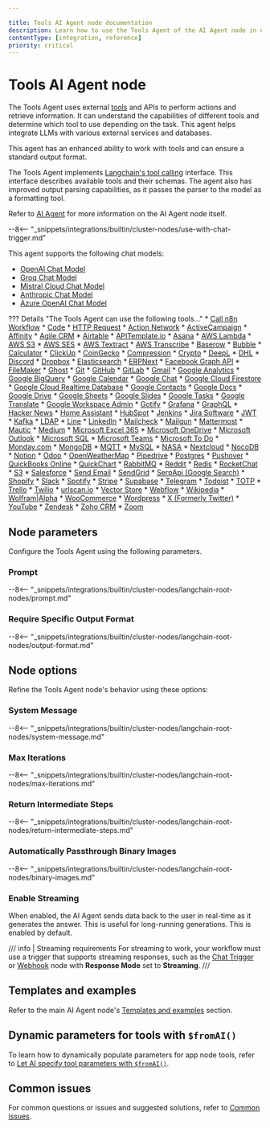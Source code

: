 ```yaml
---

title: Tools AI Agent node documentation
description: Learn how to use the Tools Agent of the AI Agent node in n8n. Follow technical documentation to integrate the Tools Agent into your workflows.
contentType: [integration, reference]
priority: critical
---
```


# Tools AI Agent node

The Tools Agent uses external [tools](/glossary.md#ai-tool) and APIs to perform actions and retrieve information. It can understand the capabilities of different tools and determine which tool to use depending on the task. This agent helps integrate LLMs with various external services and databases.

This agent has an enhanced ability to work with tools and can ensure a standard output format.

The Tools Agent implements [Langchain's tool calling](https://js.langchain.com/docs/concepts/tool_calling/) interface. This interface describes available tools and their schemas. The agent also has improved output parsing capabilities, as it passes the parser to the model as a formatting tool.

Refer to [AI Agent](/integrations/builtin/cluster-nodes/root-nodes/n8n-nodes-langchain.agent/index.md) for more information on the AI Agent node itself.

--8<-- "_snippets/integrations/builtin/cluster-nodes/use-with-chat-trigger.md"

This agent supports the following chat models:

* [OpenAI Chat Model](/integrations/builtin/cluster-nodes/sub-nodes/n8n-nodes-langchain.lmchatopenai/index.md)
* [Groq Chat Model](/integrations/builtin/cluster-nodes/sub-nodes/n8n-nodes-langchain.lmchatgroq.md)
* [Mistral Cloud Chat Model](/integrations/builtin/cluster-nodes/sub-nodes/n8n-nodes-langchain.lmchatmistralcloud.md)
* [Anthropic Chat Model](/integrations/builtin/cluster-nodes/sub-nodes/n8n-nodes-langchain.lmchatanthropic.md)
* [Azure OpenAI Chat Model](/integrations/builtin/cluster-nodes/sub-nodes/n8n-nodes-langchain.lmchatazureopenai.md)

??? Details "The Tools Agent can use the following tools..."
    * [Call n8n Workflow](/integrations/builtin/cluster-nodes/sub-nodes/n8n-nodes-langchain.toolworkflow.md)
    * [Code](/integrations/builtin/cluster-nodes/sub-nodes/n8n-nodes-langchain.toolcode.md)
    * [HTTP Request](/integrations/builtin/cluster-nodes/sub-nodes/n8n-nodes-langchain.toolhttprequest.md)
    * [Action Network](/integrations/builtin/app-nodes/n8n-nodes-base.actionnetwork.md)
    * [ActiveCampaign](/integrations/builtin/app-nodes/n8n-nodes-base.activecampaign.md)
    * [Affinity](/integrations/builtin/app-nodes/n8n-nodes-base.affinity.md)
    * [Agile CRM](/integrations/builtin/app-nodes/n8n-nodes-base.agilecrm.md)
    * [Airtable](/integrations/builtin/app-nodes/n8n-nodes-base.airtable/index.md)
    * [APITemplate.io](/integrations/builtin/app-nodes/n8n-nodes-base.apitemplateio.md)
    * [Asana](/integrations/builtin/app-nodes/n8n-nodes-base.asana.md)
    * [AWS Lambda](/integrations/builtin/app-nodes/n8n-nodes-base.awslambda.md)
    * [AWS S3](/integrations/builtin/app-nodes/n8n-nodes-base.awss3.md)
    * [AWS SES](/integrations/builtin/app-nodes/n8n-nodes-base.awsses.md)
    * [AWS Textract](/integrations/builtin/app-nodes/n8n-nodes-base.awstextract.md)
    * [AWS Transcribe](/integrations/builtin/app-nodes/n8n-nodes-base.awstranscribe.md)
    * [Baserow](/integrations/builtin/app-nodes/n8n-nodes-base.baserow.md)
    * [Bubble](/integrations/builtin/app-nodes/n8n-nodes-base.bubble.md)
    * [Calculator](/integrations/builtin/cluster-nodes/sub-nodes/n8n-nodes-langchain.toolcalculator.md)
    * [ClickUp](/integrations/builtin/app-nodes/n8n-nodes-base.clickup.md)
    * [CoinGecko](/integrations/builtin/app-nodes/n8n-nodes-base.coingecko.md)
    * [Compression](/integrations/builtin/core-nodes/n8n-nodes-base.compression.md)
    * [Crypto](/integrations/builtin/core-nodes/n8n-nodes-base.crypto.md)
    * [DeepL](/integrations/builtin/app-nodes/n8n-nodes-base.deepl.md)
    * [DHL](/integrations/builtin/app-nodes/n8n-nodes-base.dhl.md)
    * [Discord](/integrations/builtin/app-nodes/n8n-nodes-base.discord/index.md)
    * [Dropbox](/integrations/builtin/app-nodes/n8n-nodes-base.dropbox.md)
    * [Elasticsearch](/integrations/builtin/app-nodes/n8n-nodes-base.elasticsearch.md)
    * [ERPNext](/integrations/builtin/app-nodes/n8n-nodes-base.erpnext.md)
    * [Facebook Graph API](/integrations/builtin/app-nodes/n8n-nodes-base.facebookgraphapi.md)
    * [FileMaker](/integrations/builtin/app-nodes/n8n-nodes-base.filemaker.md)
    * [Ghost](/integrations/builtin/app-nodes/n8n-nodes-base.ghost.md)
    * [Git](/integrations/builtin/core-nodes/n8n-nodes-base.git.md)
    * [GitHub](/integrations/builtin/app-nodes/n8n-nodes-base.github.md)
    * [GitLab](/integrations/builtin/app-nodes/n8n-nodes-base.gitlab.md)
    * [Gmail](/integrations/builtin/app-nodes/n8n-nodes-base.gmail/index.md)
    * [Google Analytics](/integrations/builtin/app-nodes/n8n-nodes-base.googleanalytics.md)
    * [Google BigQuery](/integrations/builtin/app-nodes/n8n-nodes-base.googlebigquery.md)
    * [Google Calendar](/integrations/builtin/app-nodes/n8n-nodes-base.googlecalendar/index.md)
    * [Google Chat](/integrations/builtin/app-nodes/n8n-nodes-base.googlechat.md)
    * [Google Cloud Firestore](/integrations/builtin/app-nodes/n8n-nodes-base.googlecloudfirestore.md)
    * [Google Cloud Realtime Database](/integrations/builtin/app-nodes/n8n-nodes-base.googlecloudrealtimedatabase.md)
    * [Google Contacts](/integrations/builtin/app-nodes/n8n-nodes-base.googlecontacts.md)
    * [Google Docs](/integrations/builtin/app-nodes/n8n-nodes-base.googledocs.md)
    * [Google Drive](/integrations/builtin/app-nodes/n8n-nodes-base.googledrive/index.md)
    * [Google Sheets](/integrations/builtin/app-nodes/n8n-nodes-base.googlesheets/index.md)
    * [Google Slides](/integrations/builtin/app-nodes/n8n-nodes-base.googleslides.md)
    * [Google Tasks](/integrations/builtin/app-nodes/n8n-nodes-base.googletasks.md)
    * [Google Translate](/integrations/builtin/app-nodes/n8n-nodes-base.googletranslate.md)
    * [Google Workspace Admin](/integrations/builtin/app-nodes/n8n-nodes-base.gsuiteadmin.md)
    * [Gotify](/integrations/builtin/app-nodes/n8n-nodes-base.gotify.md)
    * [Grafana](/integrations/builtin/app-nodes/n8n-nodes-base.grafana.md)
    * [GraphQL](/integrations/builtin/core-nodes/n8n-nodes-base.graphql.md)
    * [Hacker News](/integrations/builtin/app-nodes/n8n-nodes-base.hackernews.md)
    * [Home Assistant](/integrations/builtin/app-nodes/n8n-nodes-base.homeassistant.md)
    * [HubSpot](/integrations/builtin/app-nodes/n8n-nodes-base.hubspot.md)
    * [Jenkins](/integrations/builtin/app-nodes/n8n-nodes-base.jenkins.md)
    * [Jira Software](/integrations/builtin/app-nodes/n8n-nodes-base.jira.md)
    * [JWT](/integrations/builtin/core-nodes/n8n-nodes-base.jwt.md)
    * [Kafka](/integrations/builtin/app-nodes/n8n-nodes-base.kafka.md)
    * [LDAP](/integrations/builtin/core-nodes/n8n-nodes-base.ldap.md)
    * [Line](/integrations/builtin/app-nodes/n8n-nodes-base.line.md)
    * [LinkedIn](/integrations/builtin/app-nodes/n8n-nodes-base.linkedin.md)
    * [Mailcheck](/integrations/builtin/app-nodes/n8n-nodes-base.mailcheck.md)
    * [Mailgun](/integrations/builtin/app-nodes/n8n-nodes-base.mailgun.md)
    * [Mattermost](/integrations/builtin/app-nodes/n8n-nodes-base.mattermost.md)
    * [Mautic](/integrations/builtin/app-nodes/n8n-nodes-base.mautic.md)
    * [Medium](/integrations/builtin/app-nodes/n8n-nodes-base.medium.md)
    * [Microsoft Excel 365](/integrations/builtin/app-nodes/n8n-nodes-base.microsoftexcel.md)
    * [Microsoft OneDrive](/integrations/builtin/app-nodes/n8n-nodes-base.microsoftonedrive.md)
    * [Microsoft Outlook](/integrations/builtin/app-nodes/n8n-nodes-base.microsoftoutlook.md)
    * [Microsoft SQL](/integrations/builtin/app-nodes/n8n-nodes-base.microsoftsql.md)
    * [Microsoft Teams](/integrations/builtin/app-nodes/n8n-nodes-base.microsoftteams.md)
    * [Microsoft To Do](/integrations/builtin/app-nodes/n8n-nodes-base.microsofttodo.md)
    * [Monday.com](/integrations/builtin/app-nodes/n8n-nodes-base.mondaycom.md)
    * [MongoDB](/integrations/builtin/app-nodes/n8n-nodes-base.mongodb.md)
    * [MQTT](/integrations/builtin/app-nodes/n8n-nodes-base.mqtt.md)
    * [MySQL](/integrations/builtin/app-nodes/n8n-nodes-base.mysql/index.md)
    * [NASA](/integrations/builtin/app-nodes/n8n-nodes-base.nasa.md)
    * [Nextcloud](/integrations/builtin/app-nodes/n8n-nodes-base.nextcloud.md)
    * [NocoDB](/integrations/builtin/app-nodes/n8n-nodes-base.nocodb.md)
    * [Notion](/integrations/builtin/app-nodes/n8n-nodes-base.notion/index.md)
    * [Odoo](/integrations/builtin/app-nodes/n8n-nodes-base.odoo.md)
    * [OpenWeatherMap](/integrations/builtin/app-nodes/n8n-nodes-base.openweathermap.md)
    * [Pipedrive](/integrations/builtin/app-nodes/n8n-nodes-base.pipedrive.md)
    * [Postgres](/integrations/builtin/app-nodes/n8n-nodes-base.postgres/index.md)
    * [Pushover](/integrations/builtin/app-nodes/n8n-nodes-base.pushover.md)
    * [QuickBooks Online](/integrations/builtin/app-nodes/n8n-nodes-base.quickbooks.md)
    * [QuickChart](/integrations/builtin/app-nodes/n8n-nodes-base.quickchart.md)
    * [RabbitMQ](/integrations/builtin/app-nodes/n8n-nodes-base.rabbitmq.md)
    * [Reddit](/integrations/builtin/app-nodes/n8n-nodes-base.reddit.md)
    * [Redis](/integrations/builtin/app-nodes/n8n-nodes-base.redis.md)
    * [RocketChat](/integrations/builtin/app-nodes/n8n-nodes-base.rocketchat.md)
    * [S3](/integrations/builtin/app-nodes/n8n-nodes-base.s3.md)
    * [Salesforce](/integrations/builtin/app-nodes/n8n-nodes-base.salesforce.md)
    * [Send Email](/integrations/builtin/core-nodes/n8n-nodes-base.sendemail.md)
    * [SendGrid](/integrations/builtin/app-nodes/n8n-nodes-base.sendgrid.md)
    * [SerpApi (Google Search)](/integrations/builtin/cluster-nodes/sub-nodes/n8n-nodes-langchain.toolserpapi.md)
    * [Shopify](/integrations/builtin/app-nodes/n8n-nodes-base.shopify.md)
    * [Slack](/integrations/builtin/app-nodes/n8n-nodes-base.slack.md)
    * [Spotify](/integrations/builtin/app-nodes/n8n-nodes-base.spotify.md)
    * [Stripe](/integrations/builtin/app-nodes/n8n-nodes-base.stripe.md)
    * [Supabase](/integrations/builtin/app-nodes/n8n-nodes-base.supabase/index.md)
    * [Telegram](/integrations/builtin/app-nodes/n8n-nodes-base.telegram/index.md)
    * [Todoist](/integrations/builtin/app-nodes/n8n-nodes-base.todoist.md)
    * [TOTP](/integrations/builtin/core-nodes/n8n-nodes-base.totp.md)
    * [Trello](/integrations/builtin/app-nodes/n8n-nodes-base.trello.md)
    * [Twilio](/integrations/builtin/app-nodes/n8n-nodes-base.twilio.md)
    * [urlscan.io](/integrations/builtin/app-nodes/n8n-nodes-base.urlscanio.md)
    * [Vector Store](/integrations/builtin/cluster-nodes/sub-nodes/n8n-nodes-langchain.toolvectorstore.md)
    * [Webflow](/integrations/builtin/app-nodes/n8n-nodes-base.webflow.md)
    * [Wikipedia](/integrations/builtin/cluster-nodes/sub-nodes/n8n-nodes-langchain.toolwikipedia.md)
    * [Wolfram|Alpha](/integrations/builtin/cluster-nodes/sub-nodes/n8n-nodes-langchain.toolwolframalpha.md)
    * [WooCommerce](/integrations/builtin/app-nodes/n8n-nodes-base.woocommerce.md)
    * [Wordpress](/integrations/builtin/app-nodes/n8n-nodes-base.wordpress.md)
    * [X (Formerly Twitter)](/integrations/builtin/app-nodes/n8n-nodes-base.twitter.md)
    * [YouTube](/integrations/builtin/app-nodes/n8n-nodes-base.youtube.md)
    * [Zendesk](/integrations/builtin/app-nodes/n8n-nodes-base.zendesk.md)
    * [Zoho CRM](/integrations/builtin/app-nodes/n8n-nodes-base.zohocrm.md)
    * [Zoom](/integrations/builtin/app-nodes/n8n-nodes-base.zoom.md)

## Node parameters

Configure the Tools Agent using the following parameters.

### Prompt

--8<-- "_snippets/integrations/builtin/cluster-nodes/langchain-root-nodes/prompt.md"

### Require Specific Output Format

--8<-- "_snippets/integrations/builtin/cluster-nodes/langchain-root-nodes/output-format.md"

## Node options

Refine the Tools Agent node's behavior using these options:

### System Message 

--8<-- "_snippets/integrations/builtin/cluster-nodes/langchain-root-nodes/system-message.md"

### Max Iterations

--8<-- "_snippets/integrations/builtin/cluster-nodes/langchain-root-nodes/max-iterations.md"

### Return Intermediate Steps

--8<-- "_snippets/integrations/builtin/cluster-nodes/langchain-root-nodes/return-intermediate-steps.md"

<!-- vale off -->
### Automatically Passthrough Binary Images
<!-- vale on -->

--8<-- "_snippets/integrations/builtin/cluster-nodes/langchain-root-nodes/binary-images.md"

### Enable Streaming

When enabled, the AI Agent sends data back to the user in real-time as it generates the answer. This is useful for long-running generations. This is enabled by default.

/// info | Streaming requirements
For streaming to work, your workflow must use a trigger that supports streaming responses, such as the [Chat Trigger](/integrations/builtin/core-nodes/n8n-nodes-langchain.chattrigger/index.md) or [Webhook](/integrations/builtin/core-nodes/n8n-nodes-base.webhook/index.md) node with **Response Mode** set to **Streaming**.
///

## Templates and examples

Refer to the main AI Agent node's [Templates and examples](/integrations/builtin/cluster-nodes/root-nodes/n8n-nodes-langchain.agent/index.md#templates-and-examples) section.

## Dynamic parameters for tools with `$fromAI()`

To learn how to dynamically populate parameters for app node tools, refer to [Let AI specify tool parameters with `$fromAI()`](/advanced-ai/examples/using-the-fromai-function.md).

## Common issues

For common questions or issues and suggested solutions, refer to [Common issues](/integrations/builtin/cluster-nodes/root-nodes/n8n-nodes-langchain.agent/common-issues.md).


